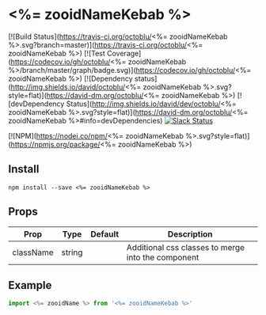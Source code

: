 # <%= zooidNameKebab %>

[![Build Status](https://travis-ci.org/octoblu/<%= zooidNameKebab %>.svg?branch=master)](https://travis-ci.org/octoblu/<%= zooidNameKebab %>)
[![Test Coverage](https://codecov.io/gh/octoblu/<%= zooidNameKebab %>/branch/master/graph/badge.svg)](https://codecov.io/gh/octoblu/<%= zooidNameKebab %>)
[![Dependency status](http://img.shields.io/david/octoblu/<%= zooidNameKebab %>.svg?style=flat)](https://david-dm.org/octoblu/<%= zooidNameKebab %>)
[![devDependency Status](http://img.shields.io/david/dev/octoblu/<%= zooidNameKebab %>.svg?style=flat)](https://david-dm.org/octoblu/<%= zooidNameKebab %>#info=devDependencies)
[![Slack Status](http://community-slack.octoblu.com/badge.svg)](http://community-slack.octoblu.com)

[![NPM](https://nodei.co/npm/<%= zooidNameKebab %>.svg?style=flat)](https://npmjs.org/package/<%= zooidNameKebab %>)

## Install
```
npm install --save <%= zooidNameKebab %>
```

## Props
| Prop      | Type   | Default | Description                          |
| ----------| -------| --------| -------------------------------------|
| className | string |         | Additional css classes to merge into the component |


## Example
```js
import <%= zooidName %> from '<%= zooidNameKebab %>'
```
